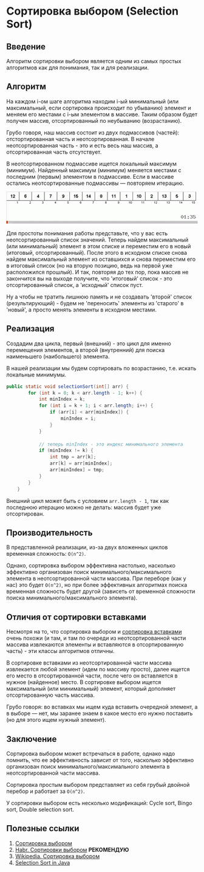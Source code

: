 # Сортировка выбором (Selection Sort)

## Введение

Алгоритм сортировки выбором является одним из самых простых алгоритмов как для понимания, так и для реализации.

## Алгоритм

На каждом i-ом шаге алгоритма находим i-ый минимальный (или максимальный, если сортировка происходит по убыванию) элемент и меняем его местами с i-ым элементом в массиве. Таким образом будет получен массив, отсортированный по неубыванию (возрастанию).

Грубо говоря, наш массив состоит из двух подмассивов (частей): отстортированная часть и неотсортированная. В начале неотсортированная часть - это и есть весь наш массив, а отсортированная часть отсутствует.

В неотсортированном подмассиве ищется локальный максимум (минимум).
Найденный максимум (минимум) меняется местами с последним (первым) элементом в подмассиве.
Если в массиве остались неотсортированные подмассивы — повторяем итерацию.

![Selection sort](../../images/algorithms/sorting/selection/selection_sort.gif)

Для простоты понимания работы представьте, что у вас есть неотсортированный список значений. Теперь найдем максимальный (или минимальный) элемент в этом списке и переместим его в новый (итоговый, отсортированный). После этого в исходном списке снова найдем максимальный элемент из оставшихся и снова переместим его в итоговый список (но на вторую позицию, ведь на первой уже расположился прошлый). И так, повторяя до тех пор, пока массив не закончится вы на выходе получите, что 'итоговый' список - это отсортированный список, а 'исходный' список пуст.

Ну а чтобы не тратить лишнюю память и не создавать 'второй' список (результирующий) - будем не 'переносить' элементы из 'старого' в 'новый', а просто менять элементы в исходном местами.

## Реализация

Создадим два цикла, первый (внешний) - это цикл для именно перемещения элементов, а второй (внутренний) для поиска наименьшего (наибольшего) элемента.

В нашей реализации мы будем сортировать по возрастанию, т.е. искать локальные минимумы.

```java
public static void selectionSort(int[] arr) {
        for (int k = 0; k < arr.length - 1; k++) {
            int minIndex = k;
            for (int i = k + 1; i < arr.length; i++) {
                if (arr[i] < arr[minIndex]) {
                    minIndex = i;
                }
            }

            // теперь minIndex - это индекс минимального элемента
            if (minIndex != k) {
                int tmp = arr[k];
                arr[k] = arr[minIndex];
                arr[minIndex] = tmp;
            }
        }
    }
```

Внешний цикл может быть с условием `arr.length - 1`, так как последнюю итерацию можно не делать: массив будет уже отсортирован.

## Производительность

В представленной реализации, из-за двух вложенных циклов временная сложность: `О(n^2)`.

Однако, сортировка выбором эффективна настолько, насколько эффективно организован поиск минимального/максимального элемента в неотсортированной части массива. При переборе (как у нас) это будет `О(n^2)`, но при более эффективных алгоритмах поиска временная сложность будет другой (зависеть от временной сложности поиска минимального/максимального элемента).

## Отличия от сортировки вставками

Несмотря на то, что сортировка выбором и [сортировка вставками](insertion.md) очень похожи (и там, и там по очереди из неотсортированной части массива извлекаются элементы и вставляются в отсортированную часть) - эти классы алгоритмов отличны.

В сортировке вставками из неотсортированной части массива извлекается любой элемент (идем по массиву просто), далее ищется его место в отсортированной части, после чего он вставляется в нужное (найденное) место. В сортировке выбором ищется максимальный (или минимальный) элемент, который дополняет отсортированную часть массива.

Грубо говоря: во вставках мы ищем куда вставить очередной элемент, а в выборе — нет, мы заранее знаем в какое место его нужно поставить (но для этого ищем нужный элемент).

## Заключение

Сортировка выбором может встречаться в работе, однако надо помнить, что ее эффективность зависит от того, насколько эффективно организован поиск минимального/максимального элемента в неотсортированной части массива.

Сортировка простым выбором представляет из себя грубый двойной перебор и работает за `O(n^2)`.

У сортировки выбором есть несколько модификаций: Cycle sort, Bingo sort, Double selection sort.

## Полезные ссылки

1. [Сортировка выбором](https://ru.algorithmica.org/cs/sorting/selection/)
2. [Habr. Сортировки выбором](https://habr.com/ru/articles/422085/) **РЕКОМЕНДУЮ**
3. [Wikipedia. Сортировка выбором](https://ru.wikipedia.org/wiki/%D0%A1%D0%BE%D1%80%D1%82%D0%B8%D1%80%D0%BE%D0%B2%D0%BA%D0%B0_%D0%B2%D1%8B%D0%B1%D0%BE%D1%80%D0%BE%D0%BC)
4. [Selection Sort in Java](https://www.baeldung.com/java-selection-sort)
